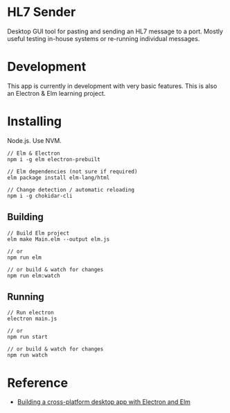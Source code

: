 HL7 Sender
==========

Desktop GUI tool for pasting and sending an HL7 message to a port. Mostly useful testing in-house systems or re-running individual messages.

# Development

This app is currently in development with very basic features. This is also an Electron & Elm learning project.

# Installing

Node.js. Use NVM.


    // Elm & Electron
    npm i -g elm electron-prebuilt

    // Elm dependencies (not sure if required)
    elm package install elm-lang/html

    // Change detection / automatic reloading
    npm i -g chokidar-cli

## Building

    // Build Elm project
    elm make Main.elm --output elm.js

    // or
    npm run elm

    // or build & watch for changes
    npm run elm:watch


## Running

    // Run electron
    electron main.js

    // or
    npm run start

    // or build & watch for changes
    npm run watch

# Reference

- [Building a cross-platform desktop app with Electron and Elm](https://medium.com/@ezekeal/building-an-electron-app-with-elm-part-1-boilerplate-3416a730731f)

